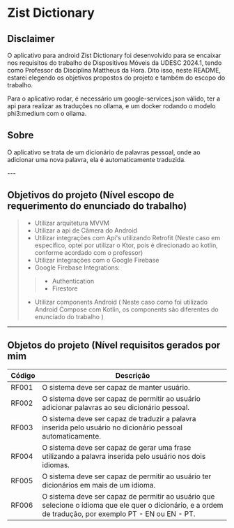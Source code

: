 # Zist Dictionary

<h2>Disclaimer</h2>
<p>
  O aplicativo para android Zist Dictionary foi desenvolvido para se encaixar nos requisitos do trabalho de Dispositivos Móveis da UDESC 2024.1, tendo como Professor da Disciplina Mattheus da Hora.
  Dito isso, neste README, estarei elegendo os objetivos propostos do projeto e também do escopo do trabalho.
</p>
<p>
  Para o aplicativo rodar, é necessário um google-services.json válido, ter a api para realizar as traduções no ollama, e um docker rodando o modelo phi3:medium com o ollama.
</p>

<h2>Sobre</h2>
<p>
  O aplicativo se trata de um dicionário de palavras pessoal, onde ao adicionar uma nova palavra, ela é automaticamente traduzida.
</p>
---

## Objetivos do projeto (Nível escopo de requerimento do enunciado do trabalho)
> - Utilizar arquitetura MVVM
> - Utilizar a api de Câmera do Android
> - Utilizar integrações com Api's utilizando Retrofit (Neste caso em específico, optei por utilizar o Ktor, pois é direcionado ao kotlin, conforme acordado com o professor)
> - Utilizar integrações com o Google Firebase
> - Google Firebase Integrations:
> > - Authentication
> > - Firestore
> - Utilizar components Android ( Neste caso como foi utilizado Android Compose com Kotlin, os components são diferentes do enunciado do trabalho )
---

## Objetos do projeto (Nível requisitos gerados por mim

| Código | Descrição                                                                                                           |
|--------|---------------------------------------------------------------------------------------------------------------------|
| RF001  | O sistema deve ser capaz de manter usuário.                                                                         |
| RF002  | O sistema deve ser capaz de permitir ao usuário adicionar palavras ao seu dicionário pessoal.                       |
| RF003  | O sistema deve ser capaz de traduzir a palavra inserida pelo usuário no dicionário pessoal automaticamente.         |
| RF004  | O sistema deve ser capaz de gerar uma frase utilizando a palavra inserida pelo usuário nos dois idiomas.            |
| RF005  | O sistema deve ser capaz de permitir ao usuário ter dicionários em mais de um idioma.                               |
| RF006  | O sistema deve ser capaz de permitir ao usuário que selecione o idioma que ele quer o dicionário, e a ordem de tradução, por exemplo PT - EN ou EN - PT. |



